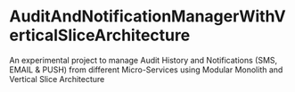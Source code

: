 # AuditAndNotificationManagerWithVerticalSliceArchitecture
An experimental project to manage Audit History and Notifications (SMS, EMAIL &amp; PUSH) from different Micro-Services using Modular Monolith and Vertical Slice Architecture
